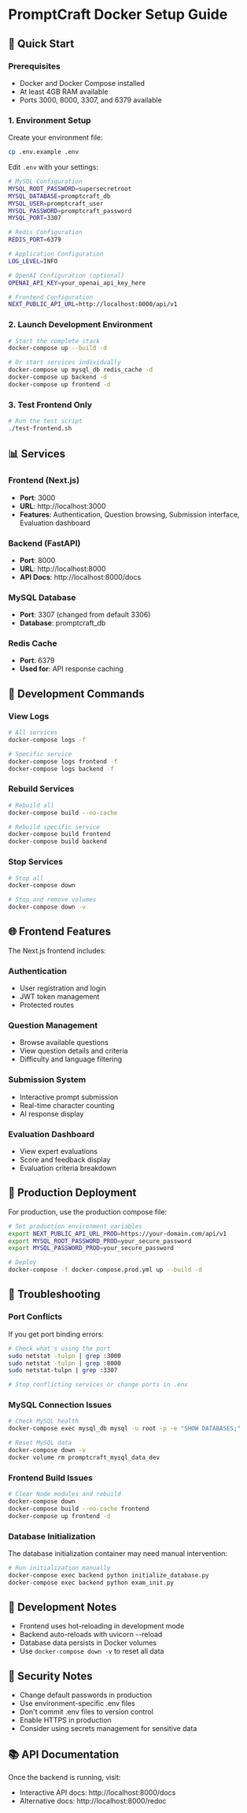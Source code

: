 # PromptCraft Docker Setup Guide

## 🚀 Quick Start

### Prerequisites
- Docker and Docker Compose installed
- At least 4GB RAM available
- Ports 3000, 8000, 3307, and 6379 available

### 1. Environment Setup

Create your environment file:
```bash
cp .env.example .env
```

Edit `.env` with your settings:
```bash
# MySQL Configuration
MYSQL_ROOT_PASSWORD=supersecretroot
MYSQL_DATABASE=promptcraft_db
MYSQL_USER=promptcraft_user
MYSQL_PASSWORD=promptcraft_password
MYSQL_PORT=3307

# Redis Configuration
REDIS_PORT=6379

# Application Configuration
LOG_LEVEL=INFO

# OpenAI Configuration (optional)
OPENAI_API_KEY=your_openai_api_key_here

# Frontend Configuration
NEXT_PUBLIC_API_URL=http://localhost:8000/api/v1
```

### 2. Launch Development Environment

```bash
# Start the complete stack
docker-compose up --build -d

# Or start services individually
docker-compose up mysql_db redis_cache -d
docker-compose up backend -d
docker-compose up frontend -d
```

### 3. Test Frontend Only

```bash
# Run the test script
./test-frontend.sh
```

## 📊 Services

### Frontend (Next.js)
- **Port**: 3000
- **URL**: http://localhost:3000
- **Features**: Authentication, Question browsing, Submission interface, Evaluation dashboard

### Backend (FastAPI)
- **Port**: 8000
- **URL**: http://localhost:8000
- **API Docs**: http://localhost:8000/docs

### MySQL Database
- **Port**: 3307 (changed from default 3306)
- **Database**: promptcraft_db

### Redis Cache
- **Port**: 6379
- **Used for**: API response caching

## 🔧 Development Commands

### View Logs
```bash
# All services
docker-compose logs -f

# Specific service
docker-compose logs frontend -f
docker-compose logs backend -f
```

### Rebuild Services
```bash
# Rebuild all
docker-compose build --no-cache

# Rebuild specific service
docker-compose build frontend
docker-compose build backend
```

### Stop Services
```bash
# Stop all
docker-compose down

# Stop and remove volumes
docker-compose down -v
```

## 🌐 Frontend Features

The Next.js frontend includes:

### Authentication
- User registration and login
- JWT token management
- Protected routes

### Question Management
- Browse available questions
- View question details and criteria
- Difficulty and language filtering

### Submission System
- Interactive prompt submission
- Real-time character counting
- AI response display

### Evaluation Dashboard
- View expert evaluations
- Score and feedback display
- Evaluation criteria breakdown

## 🔧 Production Deployment

For production, use the production compose file:

```bash
# Set production environment variables
export NEXT_PUBLIC_API_URL_PROD=https://your-domain.com/api/v1
export MYSQL_ROOT_PASSWORD_PROD=your_secure_password
export MYSQL_PASSWORD_PROD=your_secure_password

# Deploy
docker-compose -f docker-compose.prod.yml up --build -d
```

## 🐛 Troubleshooting

### Port Conflicts
If you get port binding errors:
```bash
# Check what's using the port
sudo netstat -tulpn | grep :3000
sudo netstat -tulpn | grep :8000
sudo netstat-tulpn | grep :3307

# Stop conflicting services or change ports in .env
```

### MySQL Connection Issues
```bash
# Check MySQL health
docker-compose exec mysql_db mysql -u root -p -e "SHOW DATABASES;"

# Reset MySQL data
docker-compose down -v
docker volume rm promptcraft_mysql_data_dev
```

### Frontend Build Issues
```bash
# Clear Node modules and rebuild
docker-compose down
docker-compose build --no-cache frontend
docker-compose up frontend -d
```

### Database Initialization
The database initialization container may need manual intervention:
```bash
# Run initialization manually
docker-compose exec backend python initialize_database.py
docker-compose exec backend python exam_init.py
```

## 📝 Development Notes

- Frontend uses hot-reloading in development mode
- Backend auto-reloads with uvicorn --reload
- Database data persists in Docker volumes
- Use `docker-compose down -v` to reset all data

## 🔐 Security Notes

- Change default passwords in production
- Use environment-specific .env files
- Don't commit .env files to version control
- Enable HTTPS in production
- Consider using secrets management for sensitive data

## 📚 API Documentation

Once the backend is running, visit:
- Interactive API docs: http://localhost:8000/docs
- Alternative docs: http://localhost:8000/redoc